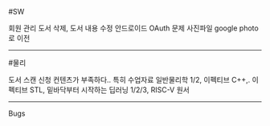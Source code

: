 #SW

회원 관리
도서 삭제, 도서 내용 수정
안드로이드 OAuth 문제
사진파일 google photo로 이전

---

#물리

도서 스캔 신청
컨텐츠가 부족하다.. 특히 수업자료
일반물리학 1/2, 이펙티브 C++,. 이펙티브 STL, 밑바닥부터 시작하는 딥러닝 1/2/3, RISC-V 원서

---

Bugs
